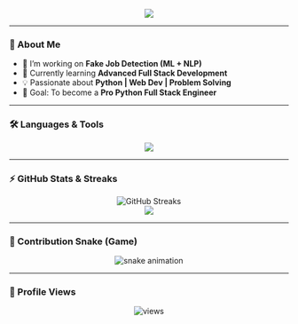 <!-- Profile Header -->
<p align="center">
  <img src="https://readme-typing-svg.herokuapp.com?font=Fira+Code&weight=700&size=28&pause=1000&color=FF6EC7&center=true&vCenter=true&width=600&lines=Hi+👋+I'm+Srinivas+Ch;Python+Full+Stack+Developer;Web+Development+Enthusiast;Building+Projects+with+Python+%7C+JS+%7C+SQL;Let's+Code+Something+Amazing!">
</p>

---

### 🚀 About Me
- 🔭 I’m working on **Fake Job Detection (ML + NLP)**
- 🌱 Currently learning **Advanced Full Stack Development**
- 💡 Passionate about **Python | Web Dev | Problem Solving**
- 🎯 Goal: To become a **Pro Python Full Stack Engineer**

---

### 🛠️ Languages & Tools
<p align="center">
  <img src="https://skillicons.dev/icons?i=python,html,css,js,react,nodejs,flask,git,github,mysql,sqlite,vscode&theme=dark" />
</p>

---

### ⚡ GitHub Stats & Streaks
<p align="center">
  <img src="https://github-readme-streak-stats.herokuapp.com/?user=Srini612&theme=radical&fire=DD2727&ring=FF6EC7&currStreakLabel=00FF00" alt="GitHub Streaks" />
  <br/>
  <img src="https://github-readme-stats.vercel.app/api?username=Srini612&show_icons=true&theme=radical&count_private=true" />
</p>

---

### 🐍 Contribution Snake (Game)
<p align="center">
  <img src="https://github.com/Srini612/Srini612/blob/output/github-contribution-grid-snake.svg" alt="snake animation" />
</p>

---

### 👀 Profile Views
<p align="center">
  <img src="https://komarev.com/ghpvc/?username=Srini612&label=Profile%20Views&color=blueviolet&style=for-the-badge" alt="views"/>
</p>
